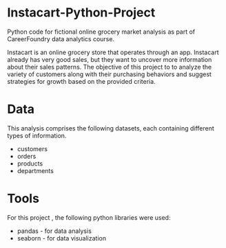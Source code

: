 # Instacart-Python-Project
Python code for fictional online grocery market analysis as part of CareerFoundry data analytics course.

Instacart is an online grocery store that operates through an app. Instacart already has very good sales, but they want to uncover more information about their sales patterns. The objective of this project to to analyze the variety of customers along with their purchasing behaviors and suggest strategies for growth based on the provided criteria. 

# Data
This analysis comprises the following datasets, each containing different types of information.

- customers
- orders
- products
- departments

# Tools
For this project , the following python libraries were used:

- pandas - for data analysis
- seaborn - for data visualization

